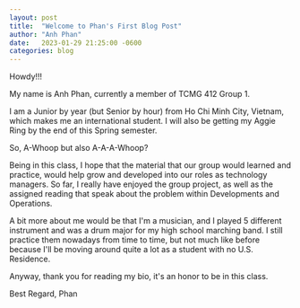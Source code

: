 ```yaml
---
layout: post
title:  "Welcome to Phan's First Blog Post"
author: "Anh Phan"
date:   2023-01-29 21:25:00 -0600
categories: blog
---
```

Howdy!!!

My name is Anh Phan, currently a member of TCMG 412 Group 1.

I am a Junior by year (but Senior by hour) from Ho Chi Minh City, Vietnam, which makes me an international student. I will also be getting my Aggie Ring by the end of this Spring semester. 

So, A-Whoop but also A-A-A-Whoop?

Being in this class, I hope that the material that our group would learned and practice, would help grow and developed into our roles as technology managers. So far, I really have enjoyed the group project, as well as the assigned reading that speak about the problem within Developments and Operations.

A bit more about me would be that I'm a musician, and I played 5 different instrument and was a drum major for my high school marching band. I still practice them nowadays from time to time, but not much like before because I'll be moving around quite a lot as a student with no U.S. Residence.

Anyway, thank you for reading my bio, it's an honor to be in this class.

Best Regard,
Phan
